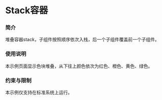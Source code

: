 # Stack容器<a name="ZH-CN_TOPIC_0000001134118202"></a>

### 简介<a name="section104mcpsimp"></a>

堆叠容器stack，子组件按照顺序依次入栈，后一个子组件覆盖前一个子组件。

### 使用说明<a name="section107mcpsimp"></a>

本示例页面显示色块堆叠，从下往上颜色依次为红色、橙色、黄色、绿色。

### 约束与限制<a name="section110mcpsimp"></a>

本示例仅支持在标准系统上运行。

